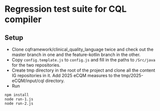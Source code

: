 # Regression test suite for CQL compiler

## Setup

* Clone cqframework/clinical_quality_language twice and check out the master branch in one and the feature-kotlin branch in the other. 
* Copy `config.template.js` to `config.js` and fill in the paths to `/Src/java` for the two repositories.
* Create tmp directory in the root of the project and clone all the content IG repositories in it. Add 2025 eCQM measures to the tmp/2025-eCQM/input/cql directory.
* Run

```shell
npm install
node run-1.js
node run-2.js
```